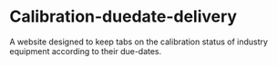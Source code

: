 # Calibration-duedate-delivery
A website designed to keep tabs on the calibration status of industry equipment according to their due-dates.
